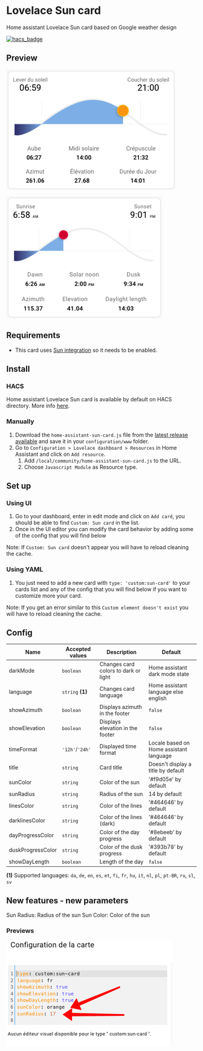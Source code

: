 # Lovelace Sun card

Home assistant Lovelace Sun card based on Google weather design

[![hacs_badge](https://img.shields.io/badge/HACS-Custom-41BDF5.svg)](https://github.com/hacs/integration)

## Preview

![Sun Card](img01.png?raw=true "Sun Card")

![Sun Card](img03.png?raw=true "Sun Card")
## Requirements

- This card uses [Sun integration](https://www.home-assistant.io/integrations/sun/) so it needs to be enabled.

## Install

### HACS

Home assistant Lovelace Sun card is available by default on HACS directory. More info [here](https://hacs.xyz/).

### Manually

1. Download the `home-assistant-sun-card.js` file from the [latest release available](https://github.com/trollix/home-assistant-sun-card/releases) and save it in your `configuration/www` folder.
1. Go to `Configuration > Lovelace dashboard > Resources` in Home Assistant and click on `Add resource`.
    1. Add `/local/community/home-assistant-sun-card.js` to the URL.
    1. Choose `Javascript Module` as Resource type.

## Set up

### Using UI

1. Go to your dashboard, enter in edit mode and click on `Add card`, you should be able to find `Custom: Sun card` in the list.
1. Once in the UI editor you can modify the card behavior by adding some of the config that you will find below

Note: If `Custom: Sun card` doesn't appear you will have to reload cleaning the cache.

### Using YAML

1. You just need to add a new card with `type: 'custom:sun-card'` to your cards list and any of the config that you will find below if you want to customize more your card.

Note: If you get an error similar to this `Custom element doesn't exist` you will have to reload cleaning the cache.

## Config

| Name              | Accepted values      | Description                          | Default                                             |
|-------------------|----------------------|--------------------------------------|-----------------------------------------------------|
| darkMode          | `boolean`            | Changes card colors to dark or light | Home assistant dark mode state                      |
| language          | `string` **(1)**     | Changes card language                | Home assistant language else english                |
| showAzimuth       | `boolean`            | Displays azimuth in the footer       | `false`                                             |
| showElevation     | `boolean`            | Displays elevation in the footer     | `false`                                             |
| timeFormat        | `'12h'`/`'24h'`      | Displayed time format                | Locale based on Home assistant language             |
| title             | `string`             | Card title                           | Doesn't display a title by default                  |
| sunColor          | `string`             | Color of the sun                     | '#f9d05e' by default                                |
| sunRadius         | `string`             | Radius of the sun                    | 14 by default                                       |
| linesColor        | `string`             | Color of the lines                   | '#464646' by default                                |
| darklinesColor    | `string`             | Color of the lines (dark)            | '#464646' by default                                |
| dayProgressColor  | `string`             | Color of the day progress            | '#8ebeeb' by default                                |
| duskProgressColor | `string`             | Color of the dusk progress           | '#393b78' by default                                |
| showDayLength     | `boolean`            | Length of the day                    | `false`                                             |

**(1)** Supported languages: `da`, `de`, `en`, `es`, `et`, `fi`, `fr`, `hu`, `it`, `nl`, `pl`, `pt-BR`, `ru`, `sl`, `sv`

## New features - new parameters

Sun Radius: Radius of the sun
Sun Color: Color of the sun

### Previews

![Sun Card Param](img02.png?raw=true "Sun Card Param")
